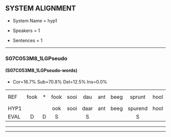 
## SYSTEM ALIGNMENT

- System Name = hyp1

- Speakers = 1

- Sentences = 1

---

### S07C053M8_1LGPseudo

#### (S07C053M8_1LGPseudo-words)

- Cor=16.7%	Sub=70.8%	Del=12.5%	Ins=0.0%

|  |  |  |  |  |  |  |  |  |  |  |  |  |  |  |  |  |  |  |  |  |  |  |  |  |  |  |  |  |  |  |  |  |  |  |  |  |  |  |  |  |  |  |  |  |  |  |  |  |
|:--- |:---:|:---:|:---:|:---:|:---:|:---:|:---:|:---:|:---:|:---:|:---:|:---:|:---:|:---:|:---:|:---:|:---:|:---:|:---:|:---:|:---:|:---:|:---:|:---:|:---:|:---:|:---:|:---:|:---:|:---:|:---:|:---:|:---:|:---:|:---:|:---:|:---:|:---:|:---:|:---:|:---:|:---:|:---:|:---:|:---:|:---:|:---:|:---:|
| REF | fook | * | fook | sooi | dau | ant | beeg | sprunt | hool | larst | vout | zwoei | fam | rachts | vaap | sprieuw | * | keng | swoers | doer | plirt | * | * | jien | blard | guul | *(geul) | hoekt | neeuw*(sneeuw) | noork | vid*(wit) | zans*(zand) | * | leum | haans | spaai | sjalt | heik | sank | roen | frijk | * | eem | schard | grek | dron | snaaf | stuid |
| HYP1 |  |  | ook | sooi | daar | ant | beeg | spurend | hool | larst | vout |  |  | zwooi | van | recht | faap | spreaeeuwen | gen | swoor | dor | it | plit | géén | blrt | gul | gul | hoekt |  | sneeuw | noort | wit | zant | le | hent | spay | sialt | hek | stank | roen |  | rijk | één | gart | gerik | deron | snayof | stuit |
| EVAL | D | D | S |  | S |  |  | S |  |  |  | D | D | S | S | S | S | S | S | S | S | S | S | S | S | S | S |  | D | S | S | S | S | S | S | S | S | S | S |  | D | S | S | S | S | S | S | S |
---

---
